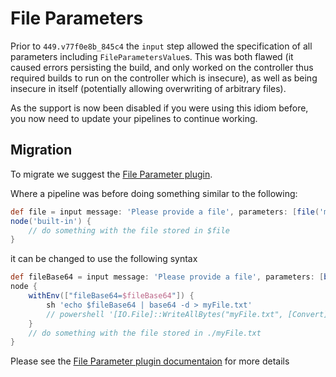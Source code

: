 # File Parameters

Prior to `449.v77f0e8b_845c4` the `input` step allowed the specification of all parameters including `FileParametersValue`s.
This was both flawed (it caused errors persisting the build, and only worked on the controller thus required builds to run on the controller which is insecure), as well as being insecure in itself (potentially allowing overwriting of arbitrary files).

As the support is now been disabled if you were using this idiom before, you now need to update your pipelines to continue working.

## Migration

To migrate we suggest the [File Parameter plugin](https://plugins.jenkins.io/file-parameters/).

Where a pipeline was before doing something similar to the following:

```groovy
def file = input message: 'Please provide a file', parameters: [file('myFile.txt')]
node('built-in') {
    // do something with the file stored in $file
}
```

it can be changed to use the following syntax

```groovy
def fileBase64 = input message: 'Please provide a file', parameters: [base64File('file')]
node {
    withEnv(["fileBase64=$fileBase64"]) {
        sh 'echo $fileBase64 | base64 -d > myFile.txt'
        // powershell '[IO.File]::WriteAllBytes("myFile.txt", [Convert]::FromBase64String($env:fileBase64))'
    }
    // do something with the file stored in ./myFile.txt
}
```

Please see the [File Parameter plugin documentaion](https://github.com/jenkinsci/file-parameters-plugin#usage-with-input) for more details
